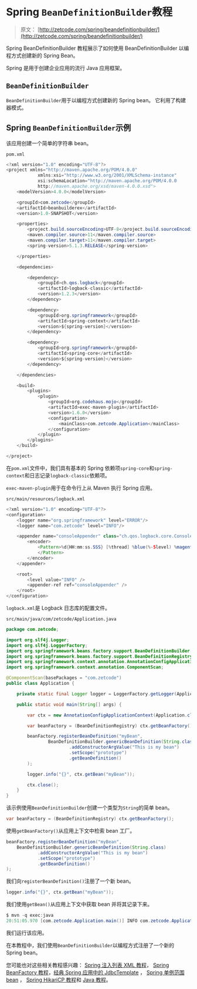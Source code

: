 # Spring `BeanDefinitionBuilder`教程

> 原文： [http://zetcode.com/spring/beandefinitionbuilder/](http://zetcode.com/spring/beandefinitionbuilder/)

Spring BeanDefinitionBuilder 教程展示了如何使用 BeanDefinitionBuilder 以编程方式创建新的 Spring Bean。

Spring 是用于创建企业应用的流行 Java 应用框架。

## `BeanDefinitionBuilder`

`BeanDefinitionBuilder`用于以编程方式创建新的 Spring bean。 它利用了构建器模式。

## Spring `BeanDefinitionBuilder`示例

该应用创建一个简单的字符串 bean。

`pom.xml`

```java
<?xml version="1.0" encoding="UTF-8"?>
<project xmlns="http://maven.apache.org/POM/4.0.0"
            xmlns:xsi="http://www.w3.org/2001/XMLSchema-instance"
            xsi:schemaLocation="http://maven.apache.org/POM/4.0.0
            http://maven.apache.org/xsd/maven-4.0.0.xsd">
    <modelVersion>4.0.0</modelVersion>

    <groupId>com.zetcode</groupId>
    <artifactId>beanbuilderex</artifactId>
    <version>1.0-SNAPSHOT</version>

    <properties>
        <project.build.sourceEncoding>UTF-8</project.build.sourceEncoding>
        <maven.compiler.source>11</maven.compiler.source>
        <maven.compiler.target>11</maven.compiler.target>
        <spring-version>5.1.3.RELEASE</spring-version>

    </properties>

    <dependencies>

        <dependency>
            <groupId>ch.qos.logback</groupId>
            <artifactId>logback-classic</artifactId>
            <version>1.2.3</version>
        </dependency>

        <dependency>
            <groupId>org.springframework</groupId>
            <artifactId>spring-context</artifactId>
            <version>${spring-version}</version>
        </dependency>

        <dependency>
            <groupId>org.springframework</groupId>
            <artifactId>spring-core</artifactId>
            <version>${spring-version}</version>
        </dependency>

    </dependencies>

    <build>
        <plugins>
            <plugin>
                <groupId>org.codehaus.mojo</groupId>
                <artifactId>exec-maven-plugin</artifactId>
                <version>1.6.0</version>
                <configuration>
                    <mainClass>com.zetcode.Application</mainClass>
                </configuration>
            </plugin>
        </plugins>
    </build>

</project>

```

在`pom.xml`文件中，我们具有基本的 Spring 依赖项`spring-core`和`spring-context`和日志记录`logback-classic`依赖项。

`exec-maven-plugin`用于在命令行上从 Maven 执行 Spring 应用。

`src/main/resources/logback.xml`

```java
<?xml version="1.0" encoding="UTF-8"?>
<configuration>
    <logger name="org.springframework" level="ERROR"/>
    <logger name="com.zetcode" level="INFO"/>

    <appender name="consoleAppender" class="ch.qos.logback.core.ConsoleAppender">
        <encoder>
            <Pattern>%d{HH:mm:ss.SSS} [%thread] %blue(%-5level) %magenta(%logger{36}) - %msg %n
            </Pattern>
        </encoder>
    </appender>

    <root>
        <level value="INFO" />
        <appender-ref ref="consoleAppender" />
    </root>
</configuration>

```

`logback.xml`是 Logback 日志库的配置文件。

`src/main/java/com/zetcode/Application.java`

```java
package com.zetcode;

import org.slf4j.Logger;
import org.slf4j.LoggerFactory;
import org.springframework.beans.factory.support.BeanDefinitionBuilder;
import org.springframework.beans.factory.support.BeanDefinitionRegistry;
import org.springframework.context.annotation.AnnotationConfigApplicationContext;
import org.springframework.context.annotation.ComponentScan;

@ComponentScan(basePackages = "com.zetcode")
public class Application {

    private static final Logger logger = LoggerFactory.getLogger(Application.class);

    public static void main(String[] args) {

        var ctx = new AnnotationConfigApplicationContext(Application.class);

        var beanFactory = (BeanDefinitionRegistry) ctx.getBeanFactory();

        beanFactory.registerBeanDefinition("myBean",
                BeanDefinitionBuilder.genericBeanDefinition(String.class)
                        .addConstructorArgValue("This is my bean")
                        .setScope("prototype")
                        .getBeanDefinition()
        );

        logger.info("{}", ctx.getBean("myBean"));

        ctx.close();
    }
}

```

该示例使用`BeanDefinitionBuilder`创建一个类型为`String`的简单 bean。

```java
var beanFactory = (BeanDefinitionRegistry) ctx.getBeanFactory();

```

使用`getBeanFactory()`从应用上下文中检索 bean 工厂。

```java
beanFactory.registerBeanDefinition("myBean",
    BeanDefinitionBuilder.genericBeanDefinition(String.class)
            .addConstructorArgValue("This is my bean")
            .setScope("prototype")
            .getBeanDefinition()
);

```

我们向`registerBeanDefinition()`注册了一个新 bean。

```java
logger.info("{}", ctx.getBean("myBean"));

```

我们使用`getBean()`从应用上下文中获取 bean 并将其记录下来。

```java
$ mvn -q exec:java
20:51:05.970 [com.zetcode.Application.main()] INFO com.zetcode.Application - This is my bean    

```

我们运行该应用。

在本教程中，我们使用`BeanDefinitionBuilder`以编程方式注册了一个新的 Spring bean。

您可能也对这些相关教程感兴趣： [Spring 注入列表 XML 教程](/spring/injectlistxml/)， [Spring BeanFactory 教程](/spring/beanfactory/)，[经典 Spring 应用中的 JdbcTemplate](/articles/springjdbctemplate/) ， [Spring 单例范围 bean](/spring/singletonscope/) ， [Spring HikariCP 教程](/articles/springhikaricp/)和 [Java 教程](/lang/java/)。